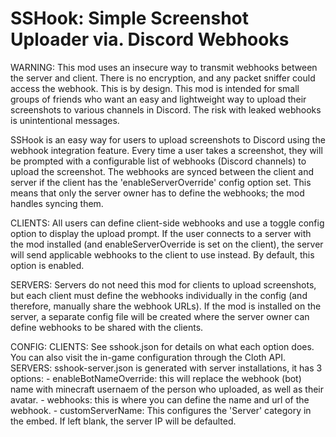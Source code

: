 # SSHook: Simple Screenshot Uploader via. Discord Webhooks

WARNING: This mod uses an insecure way to transmit webhooks between the server and client. There is no encryption, and any packet sniffer could access the webhook. This is by design. This mod is intended for small groups of friends who want an easy and lightweight way to upload their screenshots to various channels in Discord. The risk with leaked webhooks is unintentional messages.

SSHook is an easy way for users to upload screenshots to Discord using the webhook integration feature. Every time a user takes a screenshot, they will be prompted with a configurable list of webhooks (Discord channels) to upload the screenshot. The webhooks are synced between the client and server if the client has the 'enableServerOverride' config option set. This means that only the server owner has to define the webhooks; the mod handles syncing them. 

CLIENTS:
  All users can define client-side webhooks and use a toggle config option to display the upload prompt. If the user connects to a server with the mod installed (and enableServerOverride is set on the client), the server will send applicable webhooks to the client to use instead. By default, this option is enabled.

SERVERS:
  Servers do not need this mod for clients to upload screenshots, but each client must define the webhooks individually in the config (and therefore, manually share the webhook URLs). 
  If the mod is installed on the server, a separate config file will be created where the server owner can define webhooks to be shared with the clients.

CONFIG:
  CLIENTS: See sshook.json for details on what each option does. You can also visit the in-game configuration through the Cloth API.
  SERVERS: sshook-server.json is generated with server installations, it has 3 options:
    - enableBotNameOverride: this will replace the webhook (bot) name with minecraft usernaem of the person who uploaded, as well as their avatar.
    - webhooks: this is where you can define the name and url of the webhook.
    - customServerName: This configures the 'Server' category in the embed. If left blank, the server IP will be defaulted.
